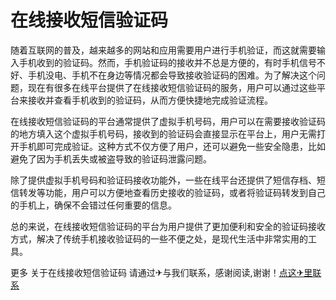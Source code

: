 # 在线接收短信验证码

随着互联网的普及，越来越多的网站和应用需要用户进行手机验证，而这就需要输入手机收到的验证码。然而，手机验证码的接收并不总是方便的，有时手机信号不好、手机没电、手机不在身边等情况都会导致接收验证码的困难。为了解决这个问题，现在有很多在线平台提供了在线接收短信验证码的服务，用户可以通过这些平台来接收并查看手机收到的验证码，从而方便快捷地完成验证流程。

在线接收短信验证码的平台通常提供了虚拟手机号码，用户可以在需要接收验证码的地方填入这个虚拟手机号码，接收到的验证码会直接显示在平台上，用户无需打开手机即可完成验证。这种方式不仅方便了用户，还可以避免一些安全隐患，比如避免了因为手机丢失或被盗导致的验证码泄露问题。

除了提供虚拟手机号码和验证码接收功能外，一些在线平台还提供了短信存档、短信转发等功能，用户可以方便地查看历史接收的验证码，或者将验证码转发到自己的手机上，确保不会错过任何重要的信息。

总的来说，在线接收短信验证码的平台为用户提供了更加便利和安全的验证码接收方式，解决了传统手机接收验证码的一些不便之处，是现代生活中非常实用的工具。

更多 关于在线接收短信验证码 请通过✈与我们联系，感谢阅读,谢谢！[点这✈里联系](https://1.k02.cc)